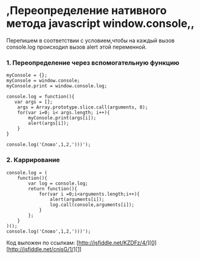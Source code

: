 # ,Переопределение нативного метода javascript window.console,,

Перепишем в соответствии с условием,чтобы на каждый вызов console.log происходил вызов alert этой переменной.

### 1\. Переопределение через вспомогательную функцию

    myConsole = {};
    myConsole = window.console;
    myConsole.print = window.console.log;
    
    console.log = function(){
       var args = [];
        args = Array.prototype.slice.call(arguments, 0); 
        for(var i=0; i< args.length; i++){
            myConsole.print(args[i]); 
            alert(args[i]);
        }
    }
    
    console.log('Слово',1,2,')))');
    

### 2\. Каррирование

    console.log = (
        function(){
            var log = console.log; 
            return function(){
                for(var i =0;i<arguments.length;i++){
                    alert(arguments[i]);
                    log.call(console,arguments[i]);
                }
            };
        }
    )();
    console.log('Слово',1,2,')))');
    

Код выложен по ссылкам:
[http://jsfiddle.net/KZDFz/4/][0]   
[http://jsfiddle.net/cnjsG/1/][1]


[0]: http://jsfiddle.net/KZDFz/4/
[1]: http://jsfiddle.net/cnjsG/1/